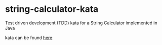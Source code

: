 # string-calculator-kata
Test driven development (TDD) kata for a String Calculator implemented in Java

kata can be found [here](https://static1.squarespace.com/static/5c741968bfba3e13975e33a6/t/5ca6614d971a1877cadc4f8a/1554407757512/String+Calculator+Kata+v1.pdf)
